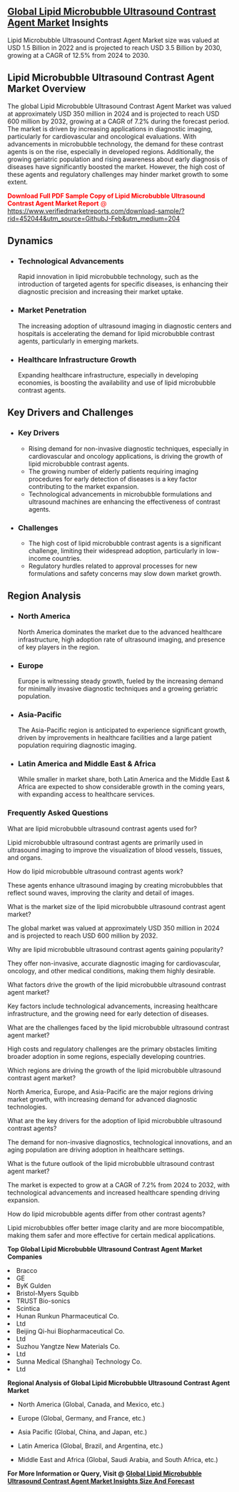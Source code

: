 <h2><a href="https://www.verifiedmarketreports.com/download-sample/?rid=452044&amp;utm_source=GithubJ&amp;utm_medium=204" target="_blank">Global Lipid Microbubble Ultrasound Contrast Agent Market</a> Insights</h2><p>Lipid Microbubble Ultrasound Contrast Agent Market size was valued at USD 1.5 Billion in 2022 and is projected to reach USD 3.5 Billion by 2030, growing at a CAGR of 12.5% from 2024 to 2030.</p><p><h2>Lipid Microbubble Ultrasound Contrast Agent Market Overview</h2> <p>The global Lipid Microbubble Ultrasound Contrast Agent Market was valued at approximately USD 350 million in 2024 and is projected to reach USD 600 million by 2032, growing at a CAGR of 7.2% during the forecast period. The market is driven by increasing applications in diagnostic imaging, particularly for cardiovascular and oncological evaluations. With advancements in microbubble technology, the demand for these contrast agents is on the rise, especially in developed regions. Additionally, the growing geriatric population and rising awareness about early diagnosis of diseases have significantly boosted the market. However, the high cost of these agents and regulatory challenges may hinder market growth to some extent. <p><span class=""><span style="color: #ff0000;"><strong>Download Full PDF Sample Copy of Lipid Microbubble Ultrasound Contrast Agent Market Report</strong> @ </span><a href="https://www.verifiedmarketreports.com/download-sample/?rid=452044&amp;utm_source=GithubJ-Feb&amp;utm_medium=204" target="_blank">https://www.verifiedmarketreports.com/download-sample/?rid=452044&amp;utm_source=GithubJ-Feb&amp;utm_medium=204</a></span></p></p> <h2>Dynamics</h2> <ul> <li><h3>Technological Advancements</h3> Rapid innovation in lipid microbubble technology, such as the introduction of targeted agents for specific diseases, is enhancing their diagnostic precision and increasing their market uptake.</li> <li><h3>Market Penetration</h3> The increasing adoption of ultrasound imaging in diagnostic centers and hospitals is accelerating the demand for lipid microbubble contrast agents, particularly in emerging markets.</li> <li><h3>Healthcare Infrastructure Growth</h3> Expanding healthcare infrastructure, especially in developing economies, is boosting the availability and use of lipid microbubble contrast agents.</li> </ul> <h2>Key Drivers and Challenges</h2> <ul> <li><h3>Key Drivers</h3> <ul> <li>Rising demand for non-invasive diagnostic techniques, especially in cardiovascular and oncology applications, is driving the growth of lipid microbubble contrast agents.</li> <li>The growing number of elderly patients requiring imaging procedures for early detection of diseases is a key factor contributing to the market expansion.</li> <li>Technological advancements in microbubble formulations and ultrasound machines are enhancing the effectiveness of contrast agents.</li> </ul> </li> <li><h3>Challenges</h3> <ul> <li>The high cost of lipid microbubble contrast agents is a significant challenge, limiting their widespread adoption, particularly in low-income countries.</li> <li>Regulatory hurdles related to approval processes for new formulations and safety concerns may slow down market growth.</li> </ul> </li> </ul> <h2>Region Analysis</h2> <ul> <li><h3>North America</h3> North America dominates the market due to the advanced healthcare infrastructure, high adoption rate of ultrasound imaging, and presence of key players in the region.</li> <li><h3>Europe</h3> Europe is witnessing steady growth, fueled by the increasing demand for minimally invasive diagnostic techniques and a growing geriatric population.</li> <li><h3>Asia-Pacific</h3> The Asia-Pacific region is anticipated to experience significant growth, driven by improvements in healthcare facilities and a large patient population requiring diagnostic imaging.</li> <li><h3>Latin America and Middle East & Africa</h3> While smaller in market share, both Latin America and the Middle East & Africa are expected to show considerable growth in the coming years, with expanding access to healthcare services.</li> </ul> <h3>Frequently Asked Questions</h3> <p>What are lipid microbubble ultrasound contrast agents used for?</p> <p>Lipid microbubble ultrasound contrast agents are primarily used in ultrasound imaging to improve the visualization of blood vessels, tissues, and organs.</p> <p>How do lipid microbubble ultrasound contrast agents work?</p> <p>These agents enhance ultrasound imaging by creating microbubbles that reflect sound waves, improving the clarity and detail of images.</p> <p>What is the market size of the lipid microbubble ultrasound contrast agent market?</p> <p>The global market was valued at approximately USD 350 million in 2024 and is projected to reach USD 600 million by 2032.</p> <p>Why are lipid microbubble ultrasound contrast agents gaining popularity?</p> <p>They offer non-invasive, accurate diagnostic imaging for cardiovascular, oncology, and other medical conditions, making them highly desirable.</p> <p>What factors drive the growth of the lipid microbubble ultrasound contrast agent market?</p> <p>Key factors include technological advancements, increasing healthcare infrastructure, and the growing need for early detection of diseases.</p> <p>What are the challenges faced by the lipid microbubble ultrasound contrast agent market?</p> <p>High costs and regulatory challenges are the primary obstacles limiting broader adoption in some regions, especially developing countries.</p> <p>Which regions are driving the growth of the lipid microbubble ultrasound contrast agent market?</p> <p>North America, Europe, and Asia-Pacific are the major regions driving market growth, with increasing demand for advanced diagnostic technologies.</p> <p>What are the key drivers for the adoption of lipid microbubble ultrasound contrast agents?</p> <p>The demand for non-invasive diagnostics, technological innovations, and an aging population are driving adoption in healthcare settings.</p> <p>What is the future outlook of the lipid microbubble ultrasound contrast agent market?</p> <p>The market is expected to grow at a CAGR of 7.2% from 2024 to 2032, with technological advancements and increased healthcare spending driving expansion.</p> <p>How do lipid microbubble agents differ from other contrast agents?</p> <p>Lipid microbubbles offer better image clarity and are more biocompatible, making them safer and more effective for certain medical applications.</p> </p><p><strong>Top Global Lipid Microbubble Ultrasound Contrast Agent Market Companies</strong></p><div data-test-id=""><p><li>Bracco</li><li> GE</li><li> ByK Gulden</li><li> Bristol-Myers Squibb</li><li> TRUST Bio-sonics</li><li> Scintica</li><li> Hunan Runkun Pharmaceutical Co.</li><li> Ltd</li><li> Beijing Qi-hui Biopharmaceutical Co.</li><li> Ltd</li><li> Suzhou Yangtze New Materials Co.</li><li>Ltd</li><li> Sunna Medical (Shanghai) Technology Co.</li><li> Ltd</li></p><div><strong>Regional Analysis of&nbsp;Global Lipid Microbubble Ultrasound Contrast Agent Market</strong></div><ul><li dir="ltr"><p dir="ltr">North America&nbsp;(Global, Canada, and Mexico, etc.)</p></li><li dir="ltr"><p dir="ltr">Europe (Global, Germany, and France, etc.)</p></li><li dir="ltr"><p dir="ltr">Asia Pacific&nbsp;(Global, China, and Japan, etc.)</p></li><li dir="ltr"><p dir="ltr">Latin America&nbsp;(Global, Brazil, and Argentina, etc.)</p></li><li dir="ltr">Middle East and Africa&nbsp;(Global, Saudi Arabia, and South Africa, etc.)</li></ul><p><strong>For More Information or Query, Visit @&nbsp;</strong><strong><a href="https://www.verifiedmarketreports.com/product/lipid-microbubble-ultrasound-contrast-agent-market/?utm_source=GithubJ&amp;utm_medium=204" target="_blank">Global Lipid Microbubble Ultrasound Contrast Agent Market Insights Size And Forecast</a></strong></p></div>
